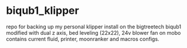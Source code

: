 # biqub1_klipper
repo for backing up my personal klipper install on the bigtreetech biqub1
modified with dual z axis, bed leveling (22x22), 24v blower fan on mobo
contains current fluid, printer, moonranker and macros configs. 